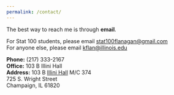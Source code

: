 ```yaml
---
permalink: /contact/
---
```


The best way to reach me is through **email**.

For Stat 100 students, please email [stat100flanagan@gmail.com](mailto:stat100flanagan@gmail.com)<br>
For anyone else, please email [kflan@illinois.edu](mailto:kflan@illinois.edu)<br>

**Phone:** (217) 333-2167 <br>
**Office:** 103 B Illini Hall<br>
**Address:**  103 B [Illini Hall](http://ada.fs.illinois.edu/0065.html) M/C 374<br>
725 S. Wright Street <br>
Champaign, IL 61820<br>